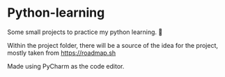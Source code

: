 # Python-learning
Some small projects to practice my python learning. 📖

Within the project folder, there will be a source of the idea for the project, mostly taken from https://roadmap.sh 

Made using PyCharm as the code editor.

